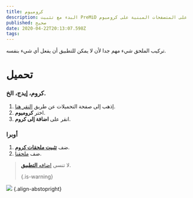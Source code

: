 ```yaml
---
title: كروميوم
description: البدء مع تثبيت PreMiD على المتصفحات المبنية على كروميوم
published: صحيح
date: 2020-04-22T20:13:07.598Z
tags:
---
```


تركيب الملحق شيء مهم جدا لأن لا يمكن للتطبيق أن يفعل أي شيء بنفسه.

# تحميل
### كروم، إيدج، الخ.
1. إذهب إلى صفحة التحميلات عن طريق [النقر هنا](https://premid.app/downloads).
2. اختر **كروميوم**.
3. انقر على **اضافة إلى كروم**.

### أوبرا
1. ضف **[تثبيت ملحقات كروم](https://addons.opera.com/en/extensions/details/install-chrome-extensions/)**.
2. ضف [ملحقنا](https://premid.app/downloads).

> لا تنسى [اضافه **التطبيق**](/install). 
> 
> {.is-warning}

![](https://img.icons8.com/color/2x/chrome.png) {.align-abstopright}